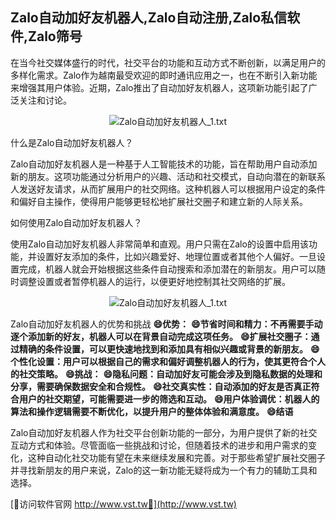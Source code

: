 ## **Zalo自动加好友机器人,Zalo自动注册,Zalo私信软件,Zalo筛号**

在当今社交媒体盛行的时代，社交平台的功能和互动方式不断创新，以满足用户的多样化需求。Zalo作为越南最受欢迎的即时通讯应用之一，也在不断引入新功能来增强其用户体验。近期，Zalo推出了自动加好友机器人，这项新功能引起了广泛关注和讨论。

 <center><img src="https://vst.tw/MP4/tuiguang/png/6.png" alt="Zalo自动加好友机器人_1.txt"></center>

什么是Zalo自动加好友机器人？

Zalo自动加好友机器人是一种基于人工智能技术的功能，旨在帮助用户自动添加新的朋友。这项功能通过分析用户的兴趣、活动和社交模式，自动向潜在的新联系人发送好友请求，从而扩展用户的社交网络。这种机器人可以根据用户设定的条件和偏好自主操作，使得用户能够更轻松地扩展社交圈子和建立新的人际关系。

如何使用Zalo自动加好友机器人？

使用Zalo自动加好友机器人非常简单和直观。用户只需在Zalo的设置中启用该功能，并设置好友添加的条件，比如兴趣爱好、地理位置或者其他个人偏好。一旦设置完成，机器人就会开始根据这些条件自动搜索和添加潜在的新朋友。用户可以随时调整设置或者暂停机器人的运行，以便更好地控制其社交网络的扩展。

 <center><img src="https://vst.tw/MP4/tuiguang/png/4.png" alt="Zalo自动加好友机器人_1.txt"></center>

Zalo自动加好友机器人的优势和挑战
**😄优势：**
**😄节省时间和精力：不再需要手动逐个添加新的好友，机器人可以在背景自动完成这项任务。**
**😄扩展社交圈子：通过精确的条件设置，可以更快速地找到和添加具有相似兴趣或背景的新朋友。**
**😄个性化设置：用户可以根据自己的需求和偏好调整机器人的行为，使其更符合个人的社交策略。**
**😄挑战：**
**😄隐私问题：自动加好友可能会涉及到隐私数据的处理和分享，需要确保数据安全和合规性。**
**😄社交真实性：自动添加的好友是否真正符合用户的社交期望，可能需要进一步的筛选和互动。**
**😄用户体验调优：机器人的算法和操作逻辑需要不断优化，以提升用户的整体体验和满意度。**
**😄结语**

Zalo自动加好友机器人作为社交平台创新功能的一部分，为用户提供了新的社交互动方式和体验。尽管面临一些挑战和讨论，但随着技术的进步和用户需求的变化，这种自动化社交功能有望在未来继续发展和完善。对于那些希望扩展社交圈子并寻找新朋友的用户来说，Zalo的这一新功能无疑将成为一个有力的辅助工具和选择。


[👻访问软件官网 http://www.vst.tw👻](http://www.vst.tw)
